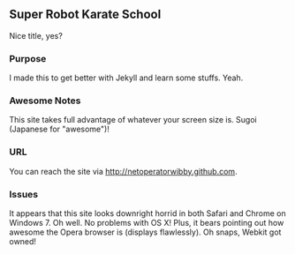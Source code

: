 ## Super Robot Karate School ##
Nice title, yes?

### Purpose ###
I made this to get better with Jekyll and learn some stuffs. Yeah.

### Awesome Notes ###
This site takes full advantage of whatever your screen size is. Sugoi (Japanese for "awesome")!

### URL ###
You can reach the site via http://netoperatorwibby.github.com.

### Issues ###
It appears that this site looks downright horrid in both Safari and Chrome on Windows 7. Oh well. No problems with OS X! Plus, it bears pointing out how awesome the Opera browser is (displays flawlessly). Oh snaps, Webkit got owned!